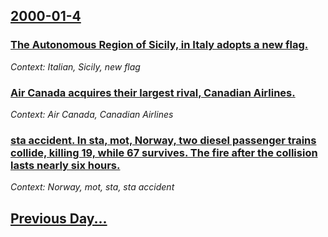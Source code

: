 ## [2000-01-4](/news/2000/01/4/index.md)

### [The Autonomous Region of Sicily, in Italy adopts a new flag.](/news/2000/01/4/the-autonomous-region-of-sicily-in-italy-adopts-a-new-flag.md)
_Context: Italian, Sicily, new flag_

### [Air Canada acquires their largest rival, Canadian Airlines.](/news/2000/01/4/air-canada-acquires-their-largest-rival-canadian-airlines.md)
_Context: Air Canada, Canadian Airlines_

### [sta accident. In sta, mot, Norway, two diesel passenger trains collide, killing 19, while 67 survives. The fire after the collision lasts nearly six hours.](/news/2000/01/4/asta-accident-in-asta-amot-norway-two-diesel-passenger-trains-collide-killing-19-while-67-survives-the-fire-after-the-collision-lasts.md)
_Context: Norway, mot, sta, sta accident_

## [Previous Day...](/news/2000/01/3/index.md)

